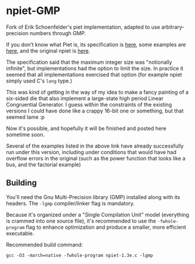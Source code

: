 # npiet-GMP
Fork of Erik Schoenfelder's piet implementation, adapted to use arbitrary-precision numbers through GMP.

If you don't know what Piet is, its specification is [here](http://www.dangermouse.net/esoteric/piet.html), some examples are [here](http://www.dangermouse.net/esoteric/piet/samples.html), and the original npiet is [here](https://www.bertnase.de/npiet/).

The specification said that the maximum integer size was "notionally infinite", but implementations had the option to limit the size. In practice it seemed that all implementations exercised that option (for example npiet simply used C's `long` type.)

This was kind of getting in the way of my idea to make a fancy painting of a six-sided die that also implement a large-state high period Linear Congruential Generator. I guess within the constraints of the existing versions I could have done like a crappy 16-bit one or something, but that seemed lame :p

Now it's possible, and hopefully it will be finished and posted here sometime soon.

Several of the examples listed in the above link have already successfully run under this version, including under conditions that would have had overflow errors in the original (such as the power function that looks like a bus, and the factorial example)

## Building

You'll need the Gnu Multi-Precision library (GMP) installed along with its headers. The `-lgmp` compiler/linker flag is mandatory. 

Because it's organized under a "Single Compilation Unit" model (everything is crammed into one source file), it's recommended to use the `-fwhole-program` flag to enhance optimization and produce a smaller, more efficient executable.

Recommended build command:

```
gcc -O3 -march=native -fwhole-program npiet-1.3e.c -lgmp
```
